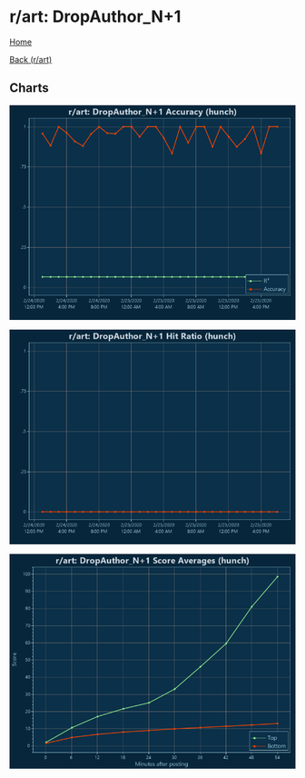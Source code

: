 # r/art: DropAuthor_N+1

[Home](../../index.md)

[Back (r/art)](../hunch_art.md)

## Charts

![r/art R² (hunch)](../../images/models/hunch_art_DropAuthor_N+1_Accuracy.png "r/art R² (hunch)")

![r/art Hit Ratio (hunch)](../../images/models/hunch_art_DropAuthor_N+1_HitRatio.png "r/art Hit Ratio (hunch)")

![r/art Score Averages (hunch)](../../images/models/hunch_art_DropAuthor_N+1_Scores.png "r/art Score Averages (hunch)")

